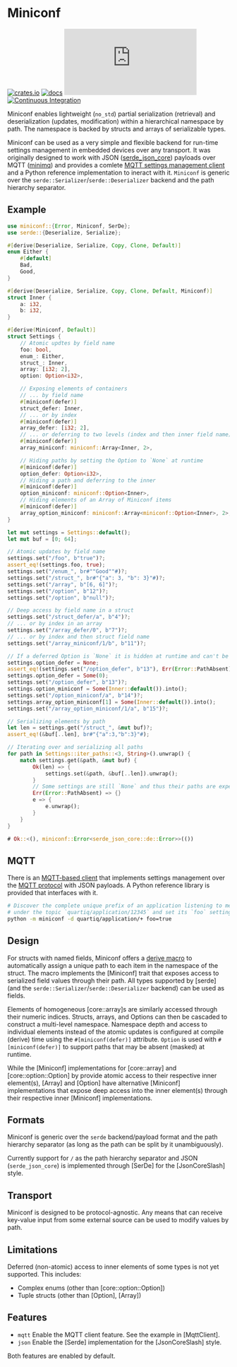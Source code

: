 # Miniconf
[![crates.io](https://img.shields.io/crates/v/miniconf.svg)](https://crates.io/crates/miniconf)
[![docs](https://docs.rs/miniconf/badge.svg)](https://docs.rs/miniconf)
[![QUARTIQ Matrix Chat](https://img.shields.io/matrix/quartiq:matrix.org)](https://matrix.to/#/#quartiq:matrix.org)
[![Continuous Integration](https://github.com/vertigo-designs/miniconf/workflows/Continuous%20Integration/badge.svg)](https://github.com/quartiq/miniconf/actions)

Miniconf enables lightweight (`no_std`) partial serialization (retrieval) and deserialization
(updates, modification) within a hierarchical namespace by path. The namespace is backed by
structs and arrays of serializable types.

Miniconf can be used as a very simple and flexible backend for run-time settings management in embedded devices
over any transport. It was originally designed to work with JSON ([serde_json_core](https://docs.rs/serde-json-core))
payloads over MQTT ([minimq](https://docs.rs/minimq)) and provides a comlete [MQTT settings management
client](MqttClient) and a Python reference implementation to ineract with it.
`Miniconf` is generic over the `serde::Serializer`/`serde::Deserializer` backend and the path hierarchy separator.

## Example
```rust
use miniconf::{Error, Miniconf, SerDe};
use serde::{Deserialize, Serialize};

#[derive(Deserialize, Serialize, Copy, Clone, Default)]
enum Either {
    #[default]
    Bad,
    Good,
}

#[derive(Deserialize, Serialize, Copy, Clone, Default, Miniconf)]
struct Inner {
    a: i32,
    b: i32,
}

#[derive(Miniconf, Default)]
struct Settings {
    // Atomic updtes by field name
    foo: bool,
    enum_: Either,
    struct_: Inner,
    array: [i32; 2],
    option: Option<i32>,

    // Exposing elements of containers
    // ... by field name
    #[miniconf(defer)]
    struct_defer: Inner,
    // ... or by index
    #[miniconf(defer)]
    array_defer: [i32; 2],
    // ... or deferring to two levels (index and then inner field name)
    #[miniconf(defer)]
    array_miniconf: miniconf::Array<Inner, 2>,

    // Hiding paths by setting the Option to `None` at runtime
    #[miniconf(defer)]
    option_defer: Option<i32>,
    // Hiding a path and deferring to the inner
    #[miniconf(defer)]
    option_miniconf: miniconf::Option<Inner>,
    // Hiding elements of an Array of Miniconf items
    #[miniconf(defer)]
    array_option_miniconf: miniconf::Array<miniconf::Option<Inner>, 2>,
}

let mut settings = Settings::default();
let mut buf = [0; 64];

// Atomic updates by field name
settings.set("/foo", b"true")?;
assert_eq!(settings.foo, true);
settings.set("/enum_", br#""Good""#)?;
settings.set("/struct_", br#"{"a": 3, "b": 3}"#)?;
settings.set("/array", b"[6, 6]")?;
settings.set("/option", b"12")?;
settings.set("/option", b"null")?;

// Deep access by field name in a struct
settings.set("/struct_defer/a", b"4")?;
// ... or by index in an array
settings.set("/array_defer/0", b"7")?;
// ... or by index and then struct field name
settings.set("/array_miniconf/1/b", b"11")?;

// If a deferred Option is `None` it is hidden at runtime and can't be accessed
settings.option_defer = None;
assert_eq!(settings.set("/option_defer", b"13"), Err(Error::PathAbsent));
settings.option_defer = Some(0);
settings.set("/option_defer", b"13")?;
settings.option_miniconf = Some(Inner::default()).into();
settings.set("/option_miniconf/a", b"14")?;
settings.array_option_miniconf[1] = Some(Inner::default()).into();
settings.set("/array_option_miniconf/1/a", b"15")?;

// Serializing elements by path
let len = settings.get("/struct_", &mut buf)?;
assert_eq!(&buf[..len], br#"{"a":3,"b":3}"#);

// Iterating over and serializing all paths
for path in Settings::iter_paths::<3, String>().unwrap() {
    match settings.get(&path, &mut buf) {
        Ok(len) => {
            settings.set(&path, &buf[..len]).unwrap();
        }
        // Some settings are still `None` and thus their paths are expected to be absent
        Err(Error::PathAbsent) => {}
        e => {
            e.unwrap();
        }
    }
}

# Ok::<(), miniconf::Error<serde_json_core::de::Error>>(())
```

## MQTT
There is an [MQTT-based client](MqttClient) that implements settings management over the [MQTT
protocol](https://mqtt.org) with JSON payloads. A Python reference library is provided that
interfaces with it.

```sh
# Discover the complete unique prefix of an application listening to messages
# under the topic `quartiq/application/12345` and set its `foo` setting to `true`.
python -m miniconf -d quartiq/application/+ foo=true
```

## Design
For structs with named fields, Miniconf offers a [derive macro](derive.Miniconf.html) to automatically
assign a unique path to each item in the namespace of the struct.
The macro implements the [Miniconf] trait that exposes access to serialized field values through their path.
All types supported by [serde] (and the `serde::Serializer`/`serde::Deserializer` backend) can be used as fields.

Elements of homogeneous [core::array]s are similarly accessed through their numeric indices.
Structs, arrays, and Options can then be cascaded to construct a multi-level namespace.
Namespace depth and access to individual elements instead of the atomic updates
is configured at compile (derive) time using the `#[miniconf(defer)]` attribute.
`Option` is used with `#[miniconf(defer)]` to support paths that may be absent (masked) at
runtime.

While the [Miniconf] implementations for [core::array] and [core::option::Option] by provide
atomic access to their respective inner element(s), [Array] and
[Option] have alternative [Miniconf] implementations that expose deep access
into the inner element(s) through their respective inner [Miniconf] implementations.

## Formats

Miniconf is generic over the `serde` backend/payload format and the path hierarchy separator
(as long as the path can be split by it unambiguously).

Currently support for `/` as the path hierarchy separator and JSON (`serde_json_core`) is implemented
through [SerDe] for the [JsonCoreSlash] style.

## Transport
Miniconf is designed to be protocol-agnostic. Any means that can receive key-value input from
some external source can be used to modify values by path.

## Limitations
Deferred (non-atomic) access to inner elements of some types is not yet supported. This includes:
* Complex enums (other than [core::option::Option])
* Tuple structs (other than [Option], [Array])

## Features
* `mqtt` Enable the MQTT client feature. See the example in [MqttClient].
* `json` Enable the [Serde] implementation for the [JsonCoreSlash] style.

Both features are enabled by default.
